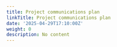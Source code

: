 ```yaml
---
title: Project communications plan
linkTitle: Project communications plan
date: '2025-04-29T17:10:00Z'
weight: 0
description: No content
---
```



